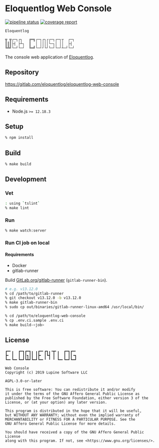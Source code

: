 # Eloquentlog Web Console

[![pipeline status][pipeline]][ci] [![coverage report][coverage]][ci]

```text
Eloquentlog

╦ ╦┌─┐┌┐   ╔═╗┌─┐┌┐┌┌─┐┌─┐┬  ┌─┐
║║║├┤ ├┴┐  ║  │ ││││└─┐│ ││  ├┤
╚╩╝└─┘└─┘  ╚═╝└─┘┘└┘└─┘└─┘┴─┘└─┘
```

The console web application of [Eloquentlog](https://eloquentlog.com).


## Repository

https://gitlab.com/eloquentlog/eloquentlog-web-console


## Requirements

* Node.js `>= 12.18.3`


## Setup

```zsh
% npm install
```

## Build

```zsh
% make build
```


## Development

### Vet

```zsh
: using `tslint`
% make lint
```

### Run

```zsh
% make watch:server
```

### Run CI job on local

#### Requirements

* Docker
* gitlab-runner

Build [GitLab.org/gitlab-runner](
https://gitlab.com/gitlab-org/gitlab-runner) (`gitlab-runner-bin`).

```zsh
# e.g. v13.12.0
% cd /path/to/gitlab-runner
% git checkout v13.12.0 -b v13.12.0
% make gitlab-runner-bin
% sudo cp out/binaries/gitlab-runner-linux-amd64 /usr/local/bin/

% cd /path/to/eloquentlog-web-console
% cp .env.ci.sample .env.ci
% make build-<job>
```


## License

```text
┏━╸╻  ┏━┓┏━┓╻ ╻┏━╸┏┓╻╺┳╸╻  ┏━┓┏━╸
┣╸ ┃  ┃ ┃┃┓┃┃ ┃┣╸ ┃┗┫ ┃ ┃  ┃ ┃┃╺┓
┗━╸┗━╸┗━┛┗┻┛┗━┛┗━╸╹ ╹ ╹ ┗━╸┗━┛┗━┛

Web Console
Copyright (c) 2019 Lupine Software LLC
```

`AGPL-3.0-or-later`

```text
This is free software: You can redistribute it and/or modify
it under the terms of the GNU Affero General Public License as
published by the Free Software Foundation, either version 3 of the
License, or (at your option) any later version.

This program is distributed in the hope that it will be useful,
but WITHOUT ANY WARRANTY; without even the implied warranty of
MERCHANTABILITY or FITNESS FOR A PARTICULAR PURPOSE. See the
GNU Affero General Public License for more details.

You should have received a copy of the GNU Affero General Public License
along with this program. If not, see <https://www.gnu.org/licenses/>.
```

[pipeline]: https://gitlab.com/eloquentlog/eloquentlog-web-console/badges/trunk/pipeline.svg
[coverage]: https://gitlab.com/eloquentlog/eloquentlog-web-console/badges/trunk/coverage.svg
[ci]: https://gitlab.com/eloquentlog/eloquentlog-web-console/pipelines
